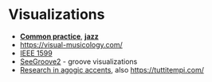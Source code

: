 Visualizations
===

- [**Common practice**](classical_visualizations.md), [**jazz**](jazz_visualizations.md)
- https://visual-musicology.com/
- [IEEE 1599](https://t.me/keetezh/715)
- [SeeGroove2](https://t.me/keetezh/739) - groove visualizations
- [Research in agogic accents](https://emusicology.org/index.php/EMR/article/view/7338/6026), also https://tuttitempi.com/
